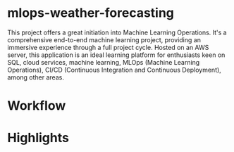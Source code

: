 # mlops-weather-forecasting
This project offers a great initiation into Machine Learning Operations. It's a comprehensive end-to-end machine learning project, providing an immersive experience through a full project cycle. Hosted on an AWS server, this application is an ideal learning platform for enthusiasts keen on SQL, cloud services, machine learning, MLOps (Machine Learning Operations), CI/CD (Continuous Integration and Continuous Deployment), among other areas.

# Workflow
# Highlights
